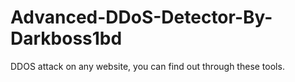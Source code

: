 # Advanced-DDoS-Detector-By-Darkboss1bd
DDOS attack on any website, you can find out through these tools.
